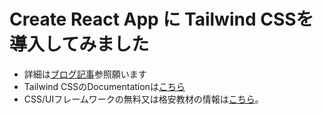# Create React App に Tailwind CSSを導入してみました
* 詳細は[ブログ記事](https://pitang1965.gatsbyjs.io/2021/05/05/create-react-app-using-tailwind-css/)参照願います
* Tailwind CSSのDocumentationは[こちら](https://tailwindcss.com/docs)
* CSS/UIフレームワークの無料又は格安教材の情報は[こちら](https://pitang1965.gatsbyjs.io/skill-set/html-css-framework/)。
